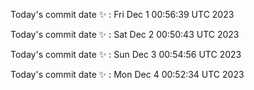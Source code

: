Today's commit date ✨ : Fri Dec 1 00:56:39 UTC 2023 

Today's commit date ✨ : Sat Dec 2 00:50:43 UTC 2023 

Today's commit date ✨ : Sun Dec 3 00:54:56 UTC 2023 

Today's commit date ✨ : Mon Dec 4 00:52:34 UTC 2023 

